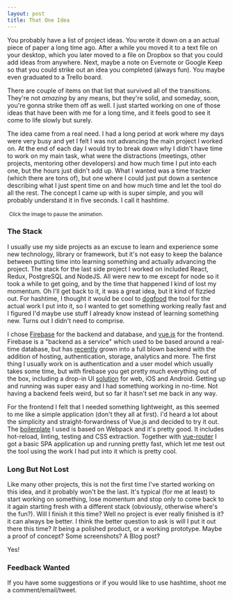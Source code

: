 ```yaml
---
layout: post
title: That One Idea
---
```


You probably have a list of project ideas. You wrote it down on a an actual piece of paper a long time ago. After a while you moved it to a text file on your desktop, which you later moved to a file on Dropbox so that you could add ideas from anywhere. Next, maybe a note on Evernote or Google Keep so that you could strike out an idea you completed (always fun). You maybe even graduated to a Trello board.

There are couple of items on that list that survived all of the transitions. They're not *amazing* by any means, but they're solid, and someday, soon, you're gonna strike them off as well. I just started working on one of those ideas that have been with me for a long time, and it feels good to see it come to life slowly but surely.

The idea came from a real need. I had a long period at work where my days were very busy and yet I felt I was not advancing the main project I worked on. At the end of each day I would try to break down why I didn't have time to work on my main task, what were the distractions (meetings, other projects, mentoring other developers) and how much time I put into each one, but the hours just didn't add up. What I wanted was a time tracker (which there are tons of), but one where I could just put down a sentence describing what I just spent time on and how much time and let the tool do all the rest. The concept I came up with is super simple, and you will probably understand it in five seconds. I call it hashtime.

<p align="center">
  <div class="responsive-image">
    <img class="gfyitem" data-id="CompleteIndelibleBlacknorwegianelkhound" data-expand=true/>
    <small>Click the image to pause the animation.</small>
  </div>
</p>

### The Stack
I usually use my side projects as an excuse to learn and experience some new technology, library or framework, but it's not easy to keep the balance between putting  time into learning something and actually advancing the project. The stack for the last side project I worked on included React, Redux, PostgreSQL and NodeJS. All were new to me except for node so it took a while to get going, and by the time that happened I kind of lost my momentum. Oh I'll get back to it, it was a great idea, but it kind of fizzled out. For hashtime, I thought it would be cool to [dogfood](https://en.wikipedia.org/wiki/Eating_your_own_dog_food) the tool for the actual work I put into it, so I wanted to get something working really fast and I figured I'd maybe use stuff I already know instead of learning something new. Turns out I didn't need to comprise.

I chose [Firebase](https://firebase.google.com) for the backend and database, and [vue.js](https://vuejs.org) for the frontend. Firebase is a "backend as a service" which used to be based around a real-time database, but has [recently](https://firebase.googleblog.com/2016/05/firebase-expands-to-become-unified-app-platform.html) grown into a full blown backend with the addition of hosting, authentication, storage, analytics and more. The first thing I usually work on is authentication and a user model which usually takes some time, but with firebase you get pretty much everything out of the box, including a drop-in UI [solution](https://github.com/firebase/FirebaseUI-Web) for web, iOS and Android. Getting up and running was super easy and I had something working in no-time. Not having a backend feels weird, but so far it hasn't set me back in any way.

For the frontend I felt that I needed something lightweight, as this seemed to me like a simple application (don't they all at first). I'd heard a lot about the simplicity and straight-forwardness of Vue.js and decided to try it out. The [boilerplate](https://github.com/vuejs-templates/webpack) I used is based on Webpack and it's pretty good. It includes hot-reload, linting, testing and CSS extraction. Together with [vue-router](https://github.com/vuejs/vue-router) I got a basic SPA application up and running pretty fast, which let me test out the tool using the work I had put into it which is pretty cool.

### Long But Not Lost
Like many other projects, this is not the first time I've started working on this idea, and it probably won't be the last. It's typical (for me at least) to start working on something, lose momentum and stop only to come back to it again starting fresh with a different stack (obviously, otherwise where's the fun?). Will I finish it this time? Well no project is ever really finished is it? it can always be better. I think the better question to ask is will I put it out there this time? *It* being a polished product, or a working prototype. Maybe a proof of concept? Some screenshots? A Blog post?

Yes!

### Feedback Wanted

If you have some suggestions or if you would like to use hashtime, shoot me a comment/email/tweet.

<script type"text/javascript" src="https://assets.gfycat.com/gfycat.js"></script>
